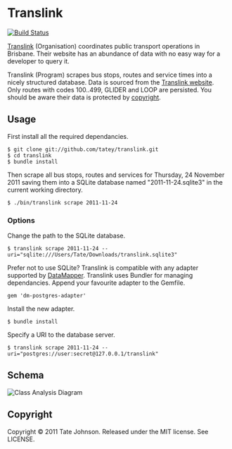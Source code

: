 # Translink

[![Build Status](https://secure.travis-ci.org/tatey/translink.png)](http://travis-ci.org/tatey/translink)

[Translink](http://translink.com.au/) (Organisation) coordinates public transport operations in
Brisbane. Their website has an abundance of data with no easy way for a developer
to query it.

Translink (Program) scrapes bus stops, routes and service times into a nicely structured
database. Data is sourced from the [Translink website](http://translink.com.au/). Only routes
with codes 100..499, GLIDER and LOOP are persisted. You should be aware their data is protected by [copyright](http://translink.com.au/site-information/legal/copyright).

## Usage

First install all the required dependancies.

    $ git clone git://github.com/tatey/translink.git
    $ cd translink
    $ bundle install

Then scrape all bus stops, routes and services for Thursday, 24 November 2011 saving
them into a SQLite database named "2011-11-24.sqlite3" in the current working directory.

    $ ./bin/translink scrape 2011-11-24

### Options

Change the path to the SQLite database.

    $ translink scrape 2011-11-24 --uri="sqlite:///Users/Tate/Downloads/translink.sqlite3"

Prefer not to use SQLite? Translink is compatible with any adapter supported by
[DataMapper](http://datamapper.org/). Translink uses Bundler for managing dependancies.
Append your favourite adapter to the Gemfile.

    gem 'dm-postgres-adapter'

Install the new adapter.

    $ bundle install

Specify a URI to the database server.

    $ translink scrape 2011-11-24 --uri="postgres://user:secret@127.0.0.1/translink"

## Schema

![Class Analysis Diagram](https://github.com/tatey/translink/raw/master/doc/schema.png)

## Copyright

Copyright © 2011 Tate Johnson. Released under the MIT license. See LICENSE.
